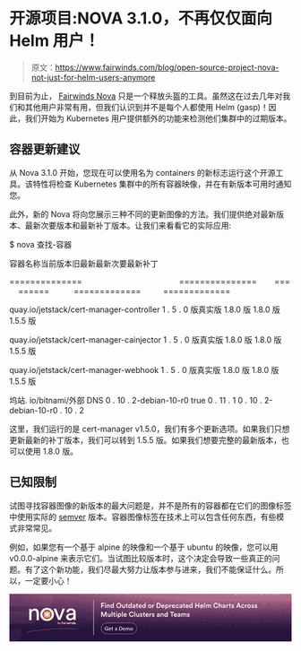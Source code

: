 # 开源项目:NOVA 3.1.0，不再仅仅面向 Helm 用户！

> 原文：<https://www.fairwinds.com/blog/open-source-project-nova-not-just-for-helm-users-anymore>

 到目前为止， [Fairwinds Nova](https://github.com/fairwindsops/nova) 只是一个释放头盔的工具。虽然这在过去几年对我们和其他用户非常有用，但我们认识到并不是每个人都使用 Helm (gasp)！因此，我们开始为 Kubernetes 用户提供额外的功能来检测他们集群中的过期版本。

## 容器更新建议

从 Nova 3.1.0 开始，您现在可以使用名为 containers 的新标志运行这个开源工具。该特性将检查 Kubernetes 集群中的所有容器映像，并在有新版本可用时通知您。

此外，新的 Nova 将向您展示三种不同的更新图像的方法。我们提供绝对最新版本、最新次要版本和最新补丁版本。让我们来看看它的实际应用:

$ nova 查找-容器

容器名称当前版本旧最新最新次要最新补丁

==============                                            ===============        ===     ======           =============          =============

quay.io/jetstack/cert-manager-controller 1 . 5 . 0 版真实版 1.8.0 版 1.8.0 版 1.5.5 版

quay.io/jetstack/cert-manager-cainjector 1 . 5 . 0 版真实版 1.8.0 版 1.8.0 版 1.5.5 版

quay.io/jetstack/cert-manager-webhook 1 . 5 . 0 版真实版 1.8.0 版 1.8.0 版 1.5.5 版

坞站. io/bitnami/外部 DNS 0 . 10 . 2-debian-10-r0 true 0 . 11 . 1 0 . 10 . 2-debian-10-r0 . 10 . 2

这里，我们运行的是 cert-manager v1.5.0，我们有多个更新选项。如果我们只想更新最新的补丁版本，我们可以转到 1.5.5 版。如果我们想要完整的最新版本，也可以使用 1.8.0 版。

## 已知限制

试图寻找容器图像的新版本的最大问题是，并不是所有的容器都在它们的图像标签中使用实际的 [semver](https://semver.org/) 版本。容器图像标签在技术上可以包含任何东西，有些模式非常常见。

例如，如果您有一个基于 alpine 的映像和一个基于 ubuntu 的映像，您可以用 v0.0.0-alpine 来表示它们。当试图比较版本时，这个决定会导致一些真正的问题。有了这个新功能，我们尽最大努力让版本参与进来，我们不能保证什么。所以，一定要小心！

[![Find Outdated or Deprecated Helm Charts Across Multiple Clusters and Teams](img/0e2544b6359c936ae89fd12418473c8a.png)](https://cta-redirect.hubspot.com/cta/redirect/2184645/f3b05cfd-929e-4ad5-b12f-8182c3e3157b)